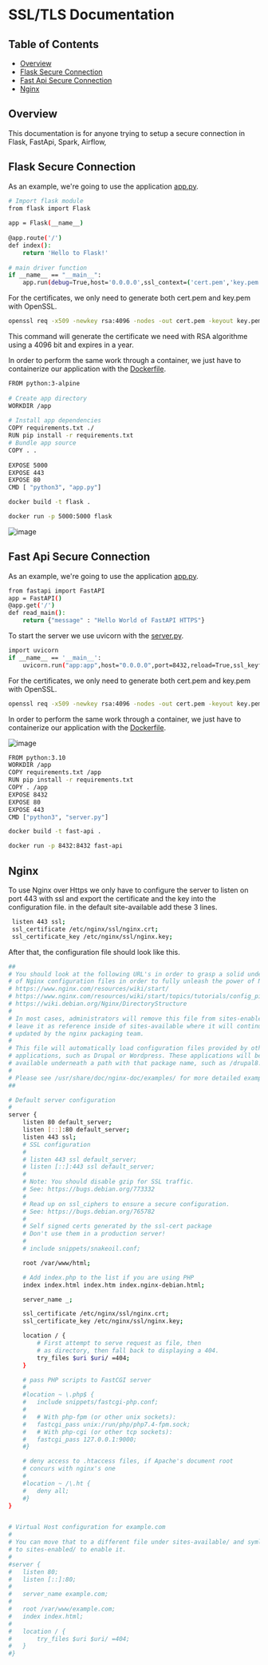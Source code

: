 # SSL/TLS Documentation

## Table of Contents

<!-- toc -->

- [Overview](#overview)
- [Flask Secure Connection](#Flask-Secure-Connection)
- [Fast Api Secure Connection](#Fast-Api-Secure-Connection)
- [Nginx](#Nginx)
<!-- tocstop -->

## Overview
This documentation is for anyone trying to setup a secure connection in Flask, FastApi, Spark, Airflow, 

## Flask Secure Connection
As an example, we're going to use the application [app.py](https://github.com/KubeHawk/SSL/blob/main/Flask/app.py).

```sh
# Import flask module
from flask import Flask
 
app = Flask(__name__)
 
@app.route('/')
def index():
    return 'Hello to Flask!'
 
# main driver function
if __name__ == "__main__":
    app.run(debug=True,host='0.0.0.0',ssl_context=('cert.pem','key.pem'))
```
For the certificates, we only need to generate both cert.pem and key.pem with OpenSSL.

```sh
openssl req -x509 -newkey rsa:4096 -nodes -out cert.pem -keyout key.pem -days 365
```
This command will generate the certificate we need with RSA algorithme using a 4096 bit and expires in a year.

In order to perform the same work through a container, we just have to containerize our application with the [Dockerfile](https://github.com/KubeHawk/SSL/blob/main/Flask/Dockerfile).

```sh
FROM python:3-alpine
 
# Create app directory
WORKDIR /app
 
# Install app dependencies
COPY requirements.txt ./
RUN pip install -r requirements.txt
# Bundle app source
COPY . .
 
EXPOSE 5000
EXPOSE 443
EXPOSE 80
CMD [ "python3", "app.py"]
```

```sh
docker build -t flask .
```
```sh
docker run -p 5000:5000 flask
```

![image](https://github.com/KubeHawk/SSL/assets/75808939/993ce510-a9ab-4028-a1de-61fbbe19ebc7)

## Fast Api Secure Connection
As an example, we're going to use the application [app.py](https://github.com/KubeHawk/SSL/blob/main/Fast-Api/app.py).

```sh
from fastapi import FastAPI
app = FastAPI()
@app.get('/')
def read_main():
    return {"message" : "Hello World of FastAPI HTTPS"}
```
To start the server we use uvicorn with the [server.py](https://github.com/KubeHawk/SSL/blob/main/Fast-Api/server.py).

```sh
import uvicorn
if __name__ == '__main__':
    uvicorn.run("app:app",host="0.0.0.0",port=8432,reload=True,ssl_keyfile="key.pem",ssl_certfile="cert.pem")
```
For the certificates, we only need to generate both cert.pem and key.pem with OpenSSL.

```sh
openssl req -x509 -newkey rsa:4096 -nodes -out cert.pem -keyout key.pem -days 365
```

In order to perform the same work through a container, we just have to containerize our application with the [Dockerfile](https://github.com/KubeHawk/SSL/blob/main/Fast-Api/Dockerfile).

![image](https://github.com/KubeHawk/SSL/assets/75808939/5f49df70-cac7-4a1c-b55a-208979cde00d)

```sh
FROM python:3.10
WORKDIR /app
COPY requirements.txt /app
RUN pip install -r requirements.txt
COPY . /app
EXPOSE 8432
EXPOSE 80
EXPOSE 443
CMD ["python3", "server.py"]
```

```sh
docker build -t fast-api .
```
```sh
docker run -p 8432:8432 fast-api
```

## Nginx

To use Nginx over Https we only have to configure the server to listen on port 443 with ssl and export the certificate and the key into the configuration file.
in the default site-available add these 3 lines.

```sh
 listen 443 ssl;
 ssl_certificate /etc/nginx/ssl/nginx.crt;
 ssl_certificate_key /etc/nginx/ssl/nginx.key;
```
After that, the configuration file should look like this.

```sh
##
# You should look at the following URL's in order to grasp a solid understanding
# of Nginx configuration files in order to fully unleash the power of Nginx.
# https://www.nginx.com/resources/wiki/start/
# https://www.nginx.com/resources/wiki/start/topics/tutorials/config_pitfalls/
# https://wiki.debian.org/Nginx/DirectoryStructure
#
# In most cases, administrators will remove this file from sites-enabled/ and
# leave it as reference inside of sites-available where it will continue to be
# updated by the nginx packaging team.
#
# This file will automatically load configuration files provided by other
# applications, such as Drupal or Wordpress. These applications will be made
# available underneath a path with that package name, such as /drupal8.
#
# Please see /usr/share/doc/nginx-doc/examples/ for more detailed examples.
##

# Default server configuration
#
server {
	listen 80 default_server;
	listen [::]:80 default_server;
 	listen 443 ssl;
	# SSL configuration
	#
	# listen 443 ssl default_server;
	# listen [::]:443 ssl default_server;
	#
	# Note: You should disable gzip for SSL traffic.
	# See: https://bugs.debian.org/773332
	#
	# Read up on ssl_ciphers to ensure a secure configuration.
	# See: https://bugs.debian.org/765782
	#
	# Self signed certs generated by the ssl-cert package
	# Don't use them in a production server!
	#
	# include snippets/snakeoil.conf;

	root /var/www/html;

	# Add index.php to the list if you are using PHP
	index index.html index.htm index.nginx-debian.html;

	server_name _;

	ssl_certificate /etc/nginx/ssl/nginx.crt;
 	ssl_certificate_key /etc/nginx/ssl/nginx.key;

	location / {
		# First attempt to serve request as file, then
		# as directory, then fall back to displaying a 404.
		try_files $uri $uri/ =404;
	}

	# pass PHP scripts to FastCGI server
	#
	#location ~ \.php$ {
	#	include snippets/fastcgi-php.conf;
	#
	#	# With php-fpm (or other unix sockets):
	#	fastcgi_pass unix:/run/php/php7.4-fpm.sock;
	#	# With php-cgi (or other tcp sockets):
	#	fastcgi_pass 127.0.0.1:9000;
	#}

	# deny access to .htaccess files, if Apache's document root
	# concurs with nginx's one
	#
	#location ~ /\.ht {
	#	deny all;
	#}
}


# Virtual Host configuration for example.com
#
# You can move that to a different file under sites-available/ and symlink that
# to sites-enabled/ to enable it.
#
#server {
#	listen 80;
#	listen [::]:80;
#
#	server_name example.com;
#
#	root /var/www/example.com;
#	index index.html;
#
#	location / {
#		try_files $uri $uri/ =404;
#	}
#}
```
